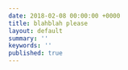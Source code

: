 ```yaml
---
date: 2018-02-08 00:00:00 +0000
title: blahblah please
layout: default
summary: ''
keywords: ''
published: true
---
```

